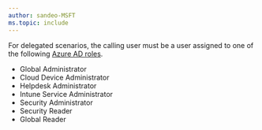 ```yaml
---
author: sandeo-MSFT
ms.topic: include
---
```


For delegated scenarios, the calling user must be a user assigned to one of the following [Azure AD roles](/azure/active-directory/roles/permissions-reference?toc=%2Fgraph%2Ftoc.json).

- Global Administrator
- Cloud Device Administrator
- Helpdesk Administrator
- Intune Service Administrator
- Security Administrator
- Security Reader
- Global Reader
